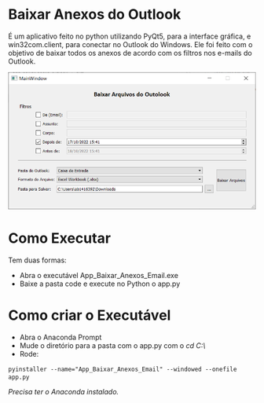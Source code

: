 Baixar Anexos do Outlook
=====

É um aplicativo feito no python utilizando PyQt5, para a interface gráfica, e win32com.client, para conectar no Outlook do Windows.
Ele foi feito com o objetivo de baixar todos os anexos de acordo com os filtros nos e-mails do Outlook.

![app](https://github.com/itff/baixar_anexo_outlook/blob/main/images/mainwindow.PNG?raw=true)

Como Executar
===================

Tem duas formas:
- Abra o executável App_Baixar_Anexos_Email.exe
- Baixe a pasta code e execute no Python o app.py

Como criar o Executável
===================

- Abra o Anaconda Prompt
- Mude o diretório para a pasta com o app.py com o *cd C:\\*
- Rode:
```
pyinstaller --name="App_Baixar_Anexos_Email" --windowed --onefile app.py
```

*Precisa ter o Anaconda instalado.*
